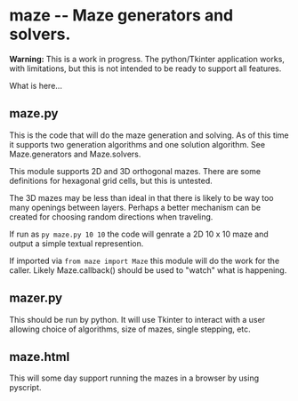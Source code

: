 # maze -- Maze generators and solvers.

**Warning:** This is a work in progress.  The python/Tkinter application works, with limitations, but this is not intended to be ready to support all features.

What is here...

## maze.py

This is the code that will do the maze generation and solving.
As of this time it supports two generation algorithms and one
solution algorithm.  See Maze.generators and Maze.solvers.

This module supports 2D and 3D orthogonal mazes. There are some
definitions for hexagonal grid cells, but this is untested.

The 3D mazes may be less than ideal in that there is likely to be way
too many openings between layers.  Perhaps a better mechanism can be
created for choosing random directions when traveling.

If run as `py maze.py 10 10` the code will genrate a 2D 10 x 10 maze and output a simple textual represention.

If imported via `from maze import Maze` this module will do the work for the caller.  Likely Maze.callback() should be used to "watch" what is happening.

## mazer.py

This should be run by python.   It will use Tkinter to interact with a
user allowing choice of algorithms, size of mazes, single stepping, etc.

## maze.html

This will some day support running the mazes in a browser by using
pyscript.
